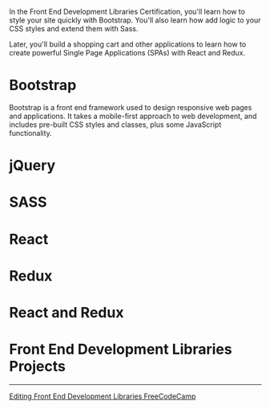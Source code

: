 In the Front End Development Libraries Certification, you'll learn how to style your site quickly with Bootstrap. You'll also learn how add logic to your CSS styles and extend them with Sass.

Later, you'll build a shopping cart and other applications to learn how to create powerful Single Page Applications (SPAs) with React and Redux.

# Bootstrap

Bootstrap is a front end framework used to design responsive web pages and applications. It takes a mobile-first approach to web development, and includes pre-built CSS styles and classes, plus some JavaScript functionality.



# jQuery

# SASS

# React

# Redux

# React and Redux

# Front End Development Libraries Projects



***

[Editing Front End Development Libraries FreeCodeCamp](https://www.freecodecamp.org/learn/front-end-development-libraries/)
